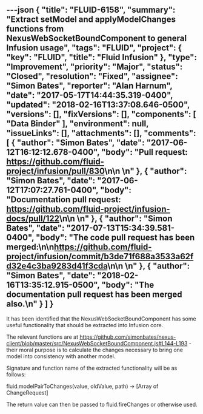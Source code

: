 ---json
{
  "title": "FLUID-6158",
  "summary": "Extract setModel and applyModelChanges functions from NexusWebSocketBoundComponent to general Infusion usage",
  "tags": "FLUID",
  "project": {
    "key": "FLUID",
    "title": "Fluid Infusion"
  },
  "type": "Improvement",
  "priority": "Major",
  "status": "Closed",
  "resolution": "Fixed",
  "assignee": "Simon Bates",
  "reporter": "Alan Harnum",
  "date": "2017-05-17T14:44:35.319-0400",
  "updated": "2018-02-16T13:37:08.646-0500",
  "versions": [],
  "fixVersions": [],
  "components": [
    "Data Binder"
  ],
  "environment": null,
  "issueLinks": [],
  "attachments": [],
  "comments": [
    {
      "author": "Simon Bates",
      "date": "2017-06-12T16:12:12.678-0400",
      "body": "Pull request: <https://github.com/fluid-project/infusion/pull/830>\n\n \n"
    },
    {
      "author": "Simon Bates",
      "date": "2017-06-12T17:07:27.761-0400",
      "body": "Documentation pull request: <https://github.com/fluid-project/infusion-docs/pull/122>\n\n \n"
    },
    {
      "author": "Simon Bates",
      "date": "2017-07-13T15:34:39.581-0400",
      "body": "The code pull request has been merged:\n\n<https://github.com/fluid-project/infusion/commit/b3de71f688a3533a62fd32e4c3ba9283d41f3cda>\n\n \n"
    },
    {
      "author": "Simon Bates",
      "date": "2018-02-16T13:35:12.915-0500",
      "body": "The documentation pull request has been merged also.\n"
    }
  ]
}
---
It has been identified that the NexusWebSocketBoundComponent has some useful functionality that should be extracted into Infusion core.

The relevant functions are at <https://github.com/simonbates/nexus-client/blob/master/src/NexusWebSocketBoundComponent.js#L144-L193> - their moral purpose is to calculate the changes necessary to bring one model into consistency with another model.

Signature and function name of the extracted functionality will be as follows:

fluid.modelPairToChanges(value, oldValue, path) -> \[Array of ChangeRequest]

The return value can then be passed to fluid.fireChanges or otherwise used.

        